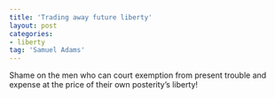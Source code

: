 ```yaml
---
title: 'Trading away future liberty'
layout: post
categories:
- liberty
tag: 'Samuel Adams'
---
```


Shame on the men who can court exemption from present trouble and expense at the price of their own posterity’s liberty!